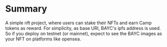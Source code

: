 # Summary

A simple nft project, where users can stake their NFTs and earn Camp tokens as reward. For simplicity, as base URI, BAYC's ipfs address is used. So if you deploy on testnet (or mainnet), expect to see the BAYC images as your NFT on platforms like opensea. 
